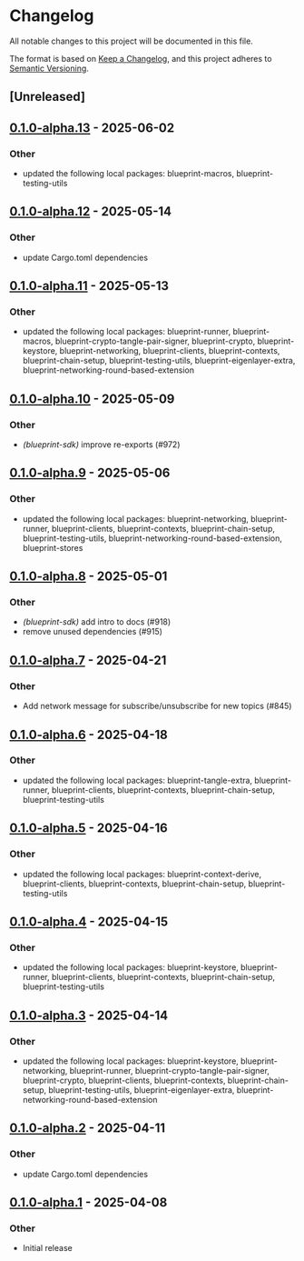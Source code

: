# Changelog

All notable changes to this project will be documented in this file.

The format is based on [Keep a Changelog](https://keepachangelog.com/en/1.0.0/),
and this project adheres to [Semantic Versioning](https://semver.org/spec/v2.0.0.html).

## [Unreleased]

## [0.1.0-alpha.13](https://github.com/tangle-network/blueprint/compare/blueprint-sdk-v0.1.0-alpha.12...blueprint-sdk-v0.1.0-alpha.13) - 2025-06-02

### Other

- updated the following local packages: blueprint-macros, blueprint-testing-utils

## [0.1.0-alpha.12](https://github.com/tangle-network/blueprint/compare/blueprint-sdk-v0.1.0-alpha.11...blueprint-sdk-v0.1.0-alpha.12) - 2025-05-14

### Other

- update Cargo.toml dependencies

## [0.1.0-alpha.11](https://github.com/tangle-network/blueprint/compare/blueprint-sdk-v0.1.0-alpha.10...blueprint-sdk-v0.1.0-alpha.11) - 2025-05-13

### Other

- updated the following local packages: blueprint-runner, blueprint-macros, blueprint-crypto-tangle-pair-signer, blueprint-crypto, blueprint-keystore, blueprint-networking, blueprint-clients, blueprint-contexts, blueprint-chain-setup, blueprint-testing-utils, blueprint-eigenlayer-extra, blueprint-networking-round-based-extension

## [0.1.0-alpha.10](https://github.com/tangle-network/blueprint/compare/blueprint-sdk-v0.1.0-alpha.9...blueprint-sdk-v0.1.0-alpha.10) - 2025-05-09

### Other

- *(blueprint-sdk)* improve re-exports (#972)

## [0.1.0-alpha.9](https://github.com/tangle-network/blueprint/compare/blueprint-sdk-v0.1.0-alpha.8...blueprint-sdk-v0.1.0-alpha.9) - 2025-05-06

### Other

- updated the following local packages: blueprint-networking, blueprint-runner, blueprint-clients, blueprint-contexts, blueprint-chain-setup, blueprint-testing-utils, blueprint-networking-round-based-extension, blueprint-stores

## [0.1.0-alpha.8](https://github.com/tangle-network/blueprint/compare/blueprint-sdk-v0.1.0-alpha.7...blueprint-sdk-v0.1.0-alpha.8) - 2025-05-01

### Other

- *(blueprint-sdk)* add intro to docs (#918)
- remove unused dependencies (#915)

## [0.1.0-alpha.7](https://github.com/tangle-network/blueprint/compare/blueprint-sdk-v0.1.0-alpha.6...blueprint-sdk-v0.1.0-alpha.7) - 2025-04-21

### Other

- Add network message for subscribe/unsubscribe for new topics (#845)

## [0.1.0-alpha.6](https://github.com/tangle-network/blueprint/compare/blueprint-sdk-v0.1.0-alpha.5...blueprint-sdk-v0.1.0-alpha.6) - 2025-04-18

### Other

- updated the following local packages: blueprint-tangle-extra, blueprint-runner, blueprint-clients, blueprint-contexts, blueprint-chain-setup, blueprint-testing-utils

## [0.1.0-alpha.5](https://github.com/tangle-network/blueprint/compare/blueprint-sdk-v0.1.0-alpha.4...blueprint-sdk-v0.1.0-alpha.5) - 2025-04-16

### Other

- updated the following local packages: blueprint-context-derive, blueprint-clients, blueprint-contexts, blueprint-chain-setup, blueprint-testing-utils

## [0.1.0-alpha.4](https://github.com/tangle-network/blueprint/compare/blueprint-sdk-v0.1.0-alpha.3...blueprint-sdk-v0.1.0-alpha.4) - 2025-04-15

### Other

- updated the following local packages: blueprint-keystore, blueprint-runner, blueprint-clients, blueprint-contexts, blueprint-chain-setup, blueprint-testing-utils

## [0.1.0-alpha.3](https://github.com/tangle-network/blueprint/compare/blueprint-sdk-v0.1.0-alpha.2...blueprint-sdk-v0.1.0-alpha.3) - 2025-04-14

### Other

- updated the following local packages: blueprint-keystore, blueprint-networking, blueprint-runner, blueprint-crypto-tangle-pair-signer, blueprint-crypto, blueprint-clients, blueprint-contexts, blueprint-chain-setup, blueprint-testing-utils, blueprint-eigenlayer-extra, blueprint-networking-round-based-extension

## [0.1.0-alpha.2](https://github.com/tangle-network/blueprint/compare/blueprint-sdk-v0.1.0-alpha.1...blueprint-sdk-v0.1.0-alpha.2) - 2025-04-11

### Other

- update Cargo.toml dependencies

## [0.1.0-alpha.1](https://github.com/tangle-network/blueprint/releases/tag/blueprint-sdk-v0.1.0-alpha.1) - 2025-04-08

### Other

- Initial release
